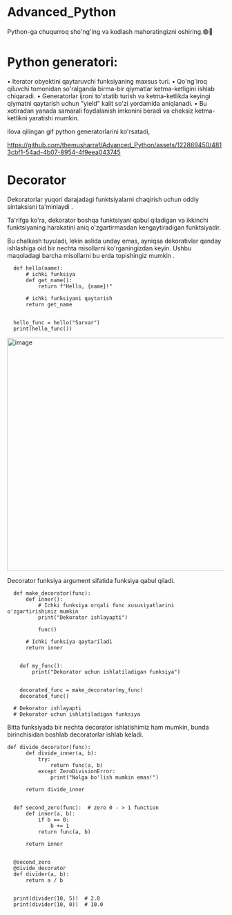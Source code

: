 # Advanced_Python
Python-ga chuqurroq sho'ng'ing va kodlash mahoratingizni oshiring.🟢📡
# Python generatori:

• Iterator obyektini qaytaruvchi funksiyaning maxsus turi.
• Qo'ng'iroq qiluvchi tomonidan so'ralganda birma-bir qiymatlar ketma-ketligini ishlab chiqaradi.
• Generatorlar ijroni to'xtatib turish va ketma-ketlikda keyingi qiymatni qaytarish uchun "yield" kalit so'zi yordamida aniqlanadi.
• Bu xotiradan yanada samarali foydalanish imkonini beradi va cheksiz ketma-ketlikni yaratishi mumkin.

Ilova qilingan gif python generatorlarini ko'rsatadi,


https://github.com/themusharraf/Advanced_Python/assets/122869450/4813cbf1-54ad-4b07-8954-4f9eea043745


# Decorator
Dekoratorlar yuqori darajadagi funktsiyalarni chaqirish uchun oddiy sintaksisni ta'minlaydi .

Ta'rifga ko'ra, dekorator boshqa funktsiyani qabul qiladigan va ikkinchi funktsiyaning harakatini aniq o'zgartirmasdan kengaytiradigan funktsiyadir.

Bu chalkash tuyuladi, lekin aslida unday emas, ayniqsa dekorativlar qanday ishlashiga oid bir nechta misollarni
ko'rganingizdan keyin. Ushbu maqoladagi barcha misollarni bu erda topishingiz mumkin .


      def hello(name):
          # ichki funksiya
          def get_name():
              return f"Hello, {name}!"

          # ichki funksiyani qaytarish
          return get_name


      hello_func = hello("Sarvar")
      print(hello_func())

<img width="539" alt="image" src="https://github.com/themusharraf/Advanced_Python/assets/122869450/7ad2db79-74a5-4660-a414-dcfef0edf978">

Decorator funksiya argument sifatida funksiya qabul qiladi.


      def make_decorator(func):
          def inner():
              # Ichki funksiya orqali func xususiyatlarini o'zgartirishimiz mumkin
              print("Dekorator ishlayapti")

              func()

          # Ichki funksiya qaytariladi
          return inner


        def my_func():
            print("Dekorator uchun ishlatiladigan funksiya")


        decorated_func = make_decorator(my_func)
        decorated_func()

      # Dekorator ishlayapti
      # Dekorator uchun ishlatiladigan funksiya
Bitta funksiyada bir nechta decorator ishlatishimiz ham mumkin, bunda birinchisidan boshlab decoratorlar ishlab keladi.

    def divide_decorator(func):
          def divide_inner(a, b):
              try:
                  return func(a, b)
              except ZeroDivisionError:
                  print("Nolga bo'lish mumkin emas!")

          return divide_inner


      def second_zero(func):  # zero 0 - > 1 function
          def inner(a, b):
              if b == 0:
                  b += 1
              return func(a, b)

          return inner


      @second_zero
      @divide_decorator
      def divider(a, b):
          return a / b


      print(divider(10, 5))  # 2.0
      print(divider(10, 0))  # 10.0

